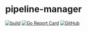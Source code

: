 # pipeline-manager

[![build](https://github.com/TovarischSuhov/pipelines-manager/actions/workflows/ci.yml/badge.svg)](https://github.com/TovarischSuhov/pipelines-manager/actions/workflows/ci.yml)
[![Go Report Card](https://goreportcard.com/badge/github.com/TovarischSuhov/pipelines-manager)](https://goreportcard.com/report/github.com/TovarischSuhov/pipelines-manager)
[![GitHub](https://img.shields.io/github/license/TovarischSuhov/pipelines-manager)](https://img.shields.io/github/license/TovarischSuhov/pipelines-manager)
